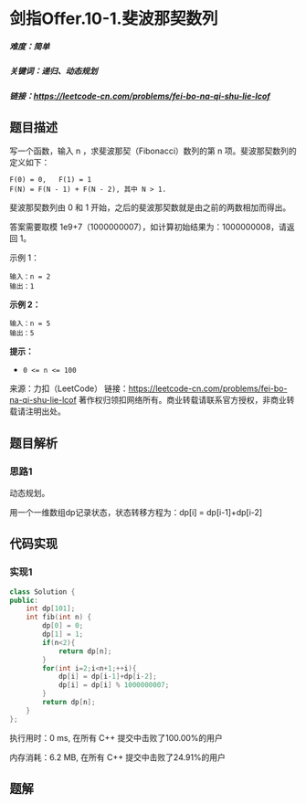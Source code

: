 

# 剑指Offer.10-1.斐波那契数列

##### 难度：简单

##### 关键词：递归、动态规划

##### 链接：https://leetcode-cn.com/problems/fei-bo-na-qi-shu-lie-lcof

## 题目描述

写一个函数，输入 n ，求斐波那契（Fibonacci）数列的第 n 项。斐波那契数列的定义如下：

```
F(0) = 0,   F(1) = 1
F(N) = F(N - 1) + F(N - 2), 其中 N > 1.
```

斐波那契数列由 0 和 1 开始，之后的斐波那契数就是由之前的两数相加而得出。

答案需要取模 1e9+7（1000000007），如计算初始结果为：1000000008，请返回 1。

 

示例 1：

```
输入：n = 2
输出：1
```

**示例 2：**

```
输入：n = 5
输出：5
```

**提示：**

- `0 <= n <= 100`

来源：力扣（LeetCode）
链接：https://leetcode-cn.com/problems/fei-bo-na-qi-shu-lie-lcof
著作权归领扣网络所有。商业转载请联系官方授权，非商业转载请注明出处。

## 题目解析

### 思路1

动态规划。

用一个一维数组dp记录状态，状态转移方程为：dp[i] = dp[i-1]+dp[i-2]

## 代码实现

### 实现1

```c++
class Solution {
public:
    int dp[101];
    int fib(int n) {
        dp[0] = 0;
        dp[1] = 1;
        if(n<2){
            return dp[n];
        }
        for(int i=2;i<n+1;++i){
            dp[i] = dp[i-1]+dp[i-2];
            dp[i] = dp[i] % 1000000007;
        }
        return dp[n];
    }
};
```

执行用时：0 ms, 在所有 C++ 提交中击败了100.00%的用户

内存消耗：6.2 MB, 在所有 C++ 提交中击败了24.91%的用户

## 题解

